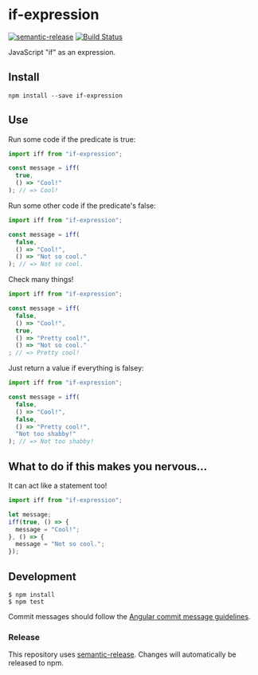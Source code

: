 # if-expression

[![semantic-release](https://img.shields.io/badge/%20%20%F0%9F%93%A6%F0%9F%9A%80-semantic--release-e10079.svg?style=flat-square)](https://github.com/semantic-release/semantic-release) [![Build Status](https://travis-ci.org/tweetdeck/if-expression.svg?branch=master)](https://travis-ci.org/tweetdeck/if-expression)

JavaScript "if" as an expression.

## Install

```
npm install --save if-expression
```

## Use

Run some code if the predicate is true:

```js
import iff from "if-expression";

const message = iff(
  true,
  () => "Cool!"
); // => Cool!
```

Run some other code if the predicate's false:

```js
import iff from "if-expression";

const message = iff(
  false,
  () => "Cool!",
  () => "Not so cool."
); // => Not so cool.
```

Check many things!

```js
import iff from "if-expression";

const message = iff(
  false,
  () => "Cool!",
  true,
  () => "Pretty cool!",
  () => "Not so cool."
; // => Pretty cool!
```

Just return a value if everything is falsey:

```js
import iff from "if-expression";

const message = iff(
  false,
  () => "Cool!",
  false,
  () => "Pretty cool!",
  "Not too shabby!"
); // => Not too shabby!
```

## What to do if this makes you nervous...

It can act like a statement too!

```js
import iff from "if-expression";

let message;
iff(true, () => {
  message = "Cool!";
}, () => {
  message = "Not so cool.";
});
```

## Development

```
$ npm install
$ npm test
```

Commit messages should follow the [Angular commit message guidelines](https://github.com/angular/angular.js/blob/master/CONTRIBUTING.md#commit).

### Release

This repository uses [semantic-release](https://github.com/semantic-release/semantic-release). Changes will automatically be released to npm.
